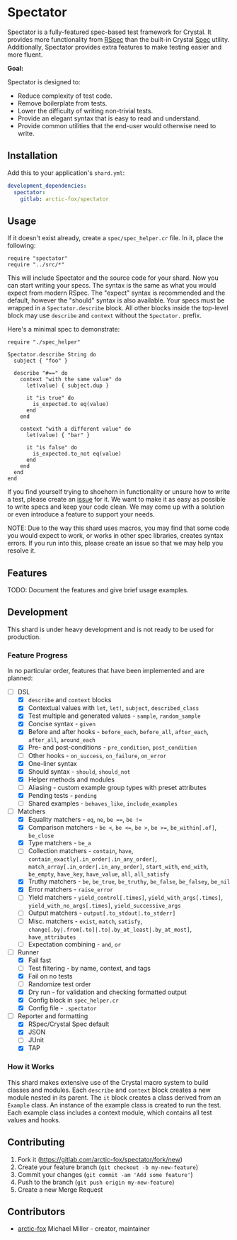 Spectator
=========

Spectator is a fully-featured spec-based test framework for Crystal.
It provides more functionality from [RSpec](http://rspec.info/)
than the built-in Crystal [Spec](https://crystal-lang.org/api/latest/Spec.html) utility.
Additionally, Spectator provides extra features to make testing easier and more fluent.

**Goal:**

Spectator is designed to:

- Reduce complexity of test code.
- Remove boilerplate from tests.
- Lower the difficulty of writing non-trivial tests.
- Provide an elegant syntax that is easy to read and understand.
- Provide common utilities that the end-user would otherwise need to write.

Installation
------------

Add this to your application's `shard.yml`:

```yaml
development_dependencies:
  spectator:
    gitlab: arctic-fox/spectator
```

Usage
-----

If it doesn't exist already, create a `spec/spec_helper.cr` file.
In it, place the following:

```crystal
require "spectator"
require "../src/*"
```

This will include Spectator and the source code for your shard.
Now you can start writing your specs.
The syntax is the same as what you would expect from modern RSpec.
The "expect" syntax is recommended and the default, however the "should" syntax is also available.
Your specs must be wrapped in a `Spectator.describe` block.
All other blocks inside the top-level block may use `describe` and `context` without the `Spectator.` prefix.

Here's a minimal spec to demonstrate:

```crystal
require "./spec_helper"

Spectator.describe String do
  subject { "foo" }

  describe "#==" do
    context "with the same value" do
      let(value) { subject.dup }

      it "is true" do
        is_expected.to eq(value)
      end
    end

    context "with a different value" do
      let(value) { "bar" }

      it "is false" do
        is_expected.to_not eq(value)
      end
    end
  end
end
```

If you find yourself trying to shoehorn in functionality
or unsure how to write a test, please create an [issue](https://gitlab.com/arctic-fox/spectator/issues/new) for it.
We want to make it as easy as possible to write specs and keep your code clean.
We may come up with a solution or even introduce a feature to support your needs.

NOTE: Due to the way this shard uses macros,
you may find that some code you would expect to work, or works in other spec libraries, creates syntax errors.
If you run into this, please create an issue so that we may help you resolve it.

Features
--------

TODO: Document the features and give brief usage examples.

Development
-----------

This shard is under heavy development and is not ready to be used for production.

### Feature Progress

In no particular order, features that have been implemented and are planned:

- [ ] DSL
    - [X] `describe` and `context` blocks
    - [X] Contextual values with `let`, `let!`, `subject`, `described_class`
    - [X] Test multiple and generated values - `sample`, `random_sample`
    - [X] Concise syntax - `given`
    - [X] Before and after hooks - `before_each`, `before_all`, `after_each`, `after_all`, `around_each`
    - [X] Pre- and post-conditions - `pre_condition`, `post_condition`
    - [ ] Other hooks - `on_success`, `on_failure`, `on_error`
    - [X] One-liner syntax
    - [X] Should syntax - `should`, `should_not`
    - [X] Helper methods and modules
    - [ ] Aliasing - custom example group types with preset attributes
    - [X] Pending tests - `pending`
    - [ ] Shared examples - `behaves_like`, `include_examples`
- [ ] Matchers
    - [X] Equality matchers - `eq`, `ne`, `be ==`, `be !=`
    - [X] Comparison matchers - `be <`, `be <=`, `be >`, `be >=`, `be_within[.of]`, `be_close`
    - [X] Type matchers - `be_a`
    - [ ] Collection matchers - `contain`, `have`, `contain_exactly[.in_order|.in_any_order]`, `match_array[.in_order|.in_any_order]`, `start_with`, `end_with`, `be_empty`, `have_key`, `have_value`, `all`, `all_satisfy`
    - [X] Truthy matchers - `be`, `be_true`, `be_truthy`, `be_false`, `be_falsey`, `be_nil`
    - [X] Error matchers - `raise_error`
    - [ ] Yield matchers - `yield_control[.times]`, `yield_with_args[.times]`, `yield_with_no_args[.times]`, `yield_successive_args`
    - [ ] Output matchers - `output[.to_stdout|.to_stderr]`
    - [ ] Misc. matchers - `exist`, `match`, `satisfy`, `change[.by|.from[.to]|.to|.by_at_least|.by_at_most]`, `have_attributes`
    - [ ] Expectation combining - `and`, `or`
- [ ] Runner
    - [X] Fail fast
    - [ ] Test filtering - by name, context, and tags
    - [X] Fail on no tests
    - [ ] Randomize test order
    - [X] Dry run - for validation and checking formatted output
    - [X] Config block in `spec_helper.cr`
    - [X] Config file - `.spectator`
- [ ] Reporter and formatting
    - [X] RSpec/Crystal Spec default
    - [X] JSON
    - [ ] JUnit
    - [X] TAP

### How it Works

This shard makes extensive use of the Crystal macro system to build classes and modules.
Each `describe` and `context` block creates a new module nested in its parent.
The `it` block creates a class derived from an `Example` class.
An instance of the example class is created to run the test.
Each example class includes a context module, which contains all test values and hooks.

Contributing
------------

1. Fork it (<https://gitlab.com/arctic-fox/spectator/fork/new>)
2. Create your feature branch (`git checkout -b my-new-feature`)
3. Commit your changes (`git commit -am 'Add some feature'`)
4. Push to the branch (`git push origin my-new-feature`)
5. Create a new Merge Request

Contributors
------------

- [arctic-fox](https://gitlab.com/arctic-fox) Michael Miller - creator, maintainer
